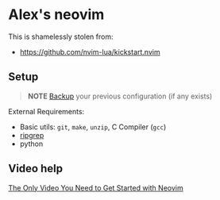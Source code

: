 # Alex's neovim

This is shamelessly stolen from:
- https://github.com/nvim-lua/kickstart.nvim

## Setup

> **NOTE**
> [Backup](#FAQ) your previous configuration (if any exists)

External Requirements:
- Basic utils: `git`, `make`, `unzip`, C Compiler (`gcc`)
- [ripgrep](https://github.com/BurntSushi/ripgrep#installation)
- python

## Video help

[The Only Video You Need to Get Started with Neovim](https://youtu.be/m8C0Cq9Uv9o)
